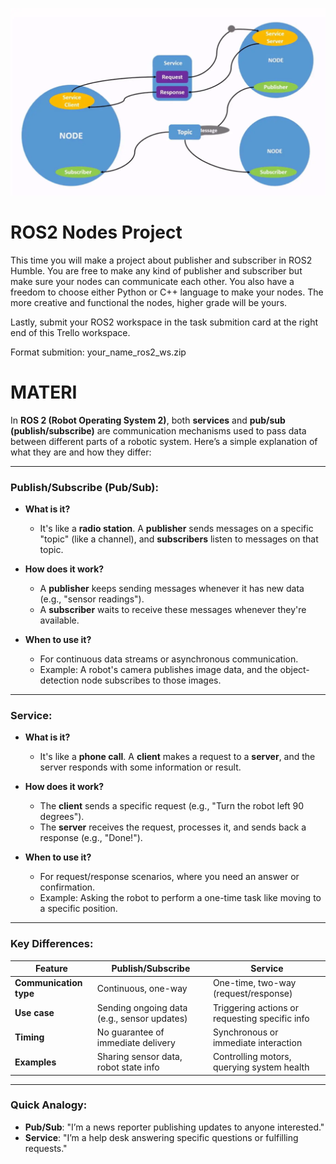 ![alt text](image.png)

# ROS2 Nodes Project

This time you will make a project about publisher and subscriber in ROS2 Humble. You are free to make any kind of publisher and subscriber but make sure your nodes can communicate each other. You also have a freedom to choose either Python or C++ language to make your nodes. The more creative and functional the nodes, higher grade will be yours.

Lastly, submit your ROS2 workspace in the task submition card at the right end of this Trello workspace.

Format submition: your_name_ros2_ws.zip

# MATERI

In **ROS 2 (Robot Operating System 2)**, both **services** and **pub/sub (publish/subscribe)** are communication mechanisms used to pass data between different parts of a robotic system. Here’s a simple explanation of what they are and how they differ:

---

### **Publish/Subscribe (Pub/Sub):**

- **What is it?**

  - It's like a **radio station**. A **publisher** sends messages on a specific "topic" (like a channel), and **subscribers** listen to messages on that topic.

- **How does it work?**

  - A **publisher** keeps sending messages whenever it has new data (e.g., "sensor readings").
  - A **subscriber** waits to receive these messages whenever they're available.

- **When to use it?**
  - For continuous data streams or asynchronous communication.
  - Example: A robot's camera publishes image data, and the object-detection node subscribes to those images.

---

### **Service:**

- **What is it?**

  - It's like a **phone call**. A **client** makes a request to a **server**, and the server responds with some information or result.

- **How does it work?**

  - The **client** sends a specific request (e.g., "Turn the robot left 90 degrees").
  - The **server** receives the request, processes it, and sends back a response (e.g., "Done!").

- **When to use it?**
  - For request/response scenarios, where you need an answer or confirmation.
  - Example: Asking the robot to perform a one-time task like moving to a specific position.

---

### **Key Differences:**

| Feature                | Publish/Subscribe                           | Service                                        |
| ---------------------- | ------------------------------------------- | ---------------------------------------------- |
| **Communication type** | Continuous, one-way                         | One-time, two-way (request/response)           |
| **Use case**           | Sending ongoing data (e.g., sensor updates) | Triggering actions or requesting specific info |
| **Timing**             | No guarantee of immediate delivery          | Synchronous or immediate interaction           |
| **Examples**           | Sharing sensor data, robot state info       | Controlling motors, querying system health     |

---

### Quick Analogy:

- **Pub/Sub**: "I’m a news reporter publishing updates to anyone interested."
- **Service**: "I’m a help desk answering specific questions or fulfilling requests."
